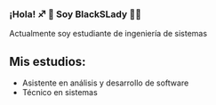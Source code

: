 ### ¡Hola! ♐ 👋 Soy BlackSLady 👩‍💻

Actualmente soy estudiante de ingeniería de sistemas

## Mis estudios:
- Asistente en análisis y desarrollo de software
- Técnico en sistemas



<!--
**BlackSLady/BlackSLady** is a ✨ _special_ ✨ repository because its `README.md` (this file) appears on your GitHub profile.

Here are some ideas to get you started:

- 🔭 I’m currently working on ...
- 🌱 I’m currently learning ...
- 👯 I’m looking to collaborate on ...
- 🤔 I’m looking for help with ...
- 💬 Ask me about ...
- 📫 How to reach me: ...
- 😄 Pronouns: ...
- ⚡ Fun fact: ...
-->
